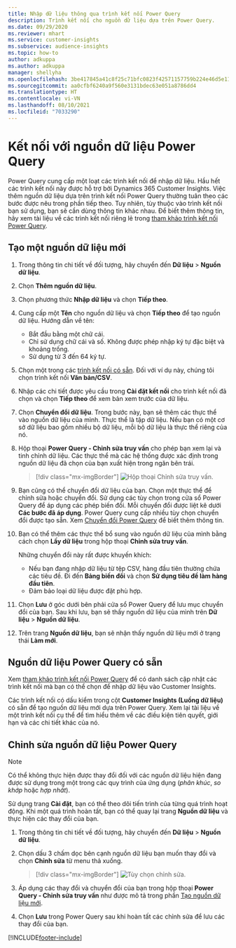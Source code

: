 ```yaml
---
title: Nhập dữ liệu thông qua trình kết nối Power Query
description: Trình kết nối cho nguồn dữ liệu dựa trên Power Query.
ms.date: 09/29/2020
ms.reviewer: mhart
ms.service: customer-insights
ms.subservice: audience-insights
ms.topic: how-to
author: adkuppa
ms.author: adkuppa
manager: shellyha
ms.openlocfilehash: 3be417845a41c8f25c71bfc0823f42571157759b224e46d5e114037ee3df8329
ms.sourcegitcommit: aa0cfbf6240a9f560e3131bdec63e051a8786dd4
ms.translationtype: HT
ms.contentlocale: vi-VN
ms.lasthandoff: 08/10/2021
ms.locfileid: "7033290"
---
```

# <a name="connect-to-a-power-query-data-source"></a>Kết nối với nguồn dữ liệu Power Query

Power Query cung cấp một loạt các trình kết nối để nhập dữ liệu. Hầu hết các trình kết nối này được hỗ trợ bởi Dynamics 365 Customer Insights. Việc thêm nguồn dữ liệu dựa trên trình kết nối Power Query thường tuân theo các bước được nêu trong phần tiếp theo. Tuy nhiên, tùy thuộc vào trình kết nối bạn sử dụng, bạn sẽ cần dùng thông tin khác nhau. Để biết thêm thông tin, hãy xem tài liệu về các trình kết nối riêng lẻ trong [tham khảo trình kết nối Power Query](/power-query/connectors/).

## <a name="create-a-new-data-source"></a>Tạo một nguồn dữ liệu mới

1. Trong thông tin chi tiết về đối tượng, hãy chuyển đến **Dữ liệu** > **Nguồn dữ liệu**.

1. Chọn **Thêm nguồn dữ liệu**.

1. Chọn phương thức **Nhập dữ liệu** và chọn **Tiếp theo**.

1. Cung cấp một **Tên** cho nguồn dữ liệu và chọn **Tiếp theo** để tạo nguồn dữ liệu. Hướng dẫn về tên: 
   - Bắt đầu bằng một chữ cái.
   - Chỉ sử dụng chữ cái và số. Không được phép nhập ký tự đặc biệt và khoảng trống.
   - Sử dụng từ 3 đến 64 ký tự.

1. Chọn một trong các [trình kết nối có sẵn](#available-power-query-data-sources). Đối với ví dụ này, chúng tôi chọn trình kết nối **Văn bản/CSV**.

1. Nhập các chi tiết được yêu cầu trong **Cài đặt kết nối** cho trình kết nối đã chọn và chọn **Tiếp theo** để xem bản xem trước của dữ liệu.

1. Chọn **Chuyển đổi dữ liệu**. Trong bước này, bạn sẽ thêm các thực thể vào nguồn dữ liệu của mình. Thực thể là tập dữ liệu. Nếu bạn có một cơ sở dữ liệu bao gồm nhiều bộ dữ liệu, mỗi bộ dữ liệu là thực thể riêng của nó.

1. Hộp thoại **Power Query - Chỉnh sửa truy vấn** cho phép bạn xem lại và tinh chỉnh dữ liệu. Các thực thể mà các hệ thống được xác định trong nguồn dữ liệu đã chọn của bạn xuất hiện trong ngăn bên trái.

   > [!div class="mx-imgBorder"]
   > ![Hộp thoại Chỉnh sửa truy vấn.](media/data-manager-configure-edit-queries.png "Hộp thoại Chỉnh sửa truy vấn")

1. Bạn cũng có thể chuyển đổi dữ liệu của bạn. Chọn một thực thể để chỉnh sửa hoặc chuyển đổi. Sử dụng các tùy chọn trong cửa sổ Power Query để áp dụng các phép biến đổi. Mỗi chuyển đổi được liệt kê dưới **Các bước đã áp dụng**. Power Query cung cấp nhiều tùy chọn chuyển đổi được tạo sẵn. Xem [Chuyển đổi Power Query](/power-query/power-query-what-is-power-query#transformations) để biết thêm thông tin.

1. Bạn có thể thêm các thực thể bổ sung vào nguồn dữ liệu của mình bằng cách chọn **Lấy dữ liệu** trong hộp thoại **Chỉnh sửa truy vấn**.

   Những chuyển đổi này rất được khuyến khích:

   - Nếu bạn đang nhập dữ liệu từ tệp CSV, hàng đầu tiên thường chứa các tiêu đề. Đi đến **Bảng biến đổi** và chọn **Sử dụng tiêu đề làm hàng đầu tiên**.
   - Đảm bảo loại dữ liệu được đặt phù hợp.

1. Chọn **Lưu** ở góc dưới bên phải cửa sổ Power Query để lưu mục chuyển đổi của bạn. Sau khi lưu, bạn sẽ thấy nguồn dữ liệu của mình trên **Dữ liệu** > **Nguồn dữ liệu**.

1. Trên trang **Nguồn dữ liệu**, bạn sẽ nhận thấy nguồn dữ liệu mới ở trạng thái **Làm mới**.

## <a name="available-power-query-data-sources"></a>Nguồn dữ liệu Power Query có sẵn

Xem [tham khảo trình kết nối Power Query](/power-query/connectors/) để có danh sách cập nhật các trình kết nối mà bạn có thể chọn để nhập dữ liệu vào Customer Insights. 

Các trình kết nối có dấu kiểm trong cột **Customer Insights (Luồng dữ liệu)** có sẵn để tạo nguồn dữ liệu mới dựa trên Power Query. Xem lại tài liệu về một trình kết nối cụ thể để tìm hiểu thêm về các điều kiện tiên quyết, giới hạn và các chi tiết khác của nó.

## <a name="edit-power-query-data-sources"></a>Chỉnh sửa nguồn dữ liệu Power Query

> [!NOTE]
> Có thể không thực hiện được thay đổi đối với các nguồn dữ liệu hiện đang được sử dụng trong một trong các quy trình của ứng dụng (*phân khúc*, *so khớp* hoặc *hợp nhất*). 
>
> Sử dụng trang **Cài đặt**, bạn có thể theo dõi tiến trình của từng quá trình hoạt động. Khi một quá trình hoàn tất, bạn có thể quay lại trang **Nguồn dữ liệu** và thực hiện các thay đổi của bạn.

1. Trong thông tin chi tiết về đối tượng, hãy chuyển đến **Dữ liệu** > **Nguồn dữ liệu**.

2. Chọn dấu 3 chấm dọc bên cạnh nguồn dữ liệu bạn muốn thay đổi và chọn **Chỉnh sửa** từ menu thả xuống.

   > [!div class="mx-imgBorder"]
   > ![Tùy chọn chỉnh sửa.](media/edit-option-data-sources.png "Tùy chọn chỉnh sửa")

3. Áp dụng các thay đổi và chuyển đổi của bạn trong hộp thoại **Power Query - Chỉnh sửa truy vấn** như được mô tả trong phần [Tạo nguồn dữ liệu mới](#create-a-new-data-source).

4. Chọn **Lưu** trong Power Query sau khi hoàn tất các chỉnh sửa để lưu các thay đổi của bạn.


[!INCLUDE[footer-include](../includes/footer-banner.md)]